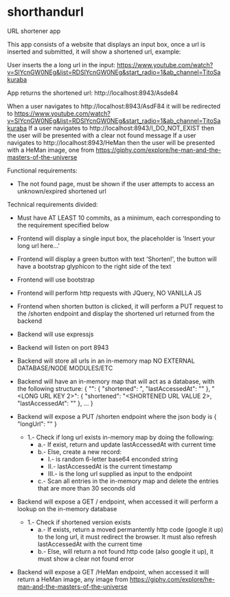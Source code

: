 # shorthandurl


URL shortener app

This app consists of a website that displays an input box, once a url is inserted and submitted, it will show a shortened url, example:

User inserts the a long url in the input: https://www.youtube.com/watch?v=SlYcnGW0NEg&list=RDSlYcnGW0NEg&start_radio=1&ab_channel=TitoSakuraba

App returns the shortened url: http://localhost:8943/Asde84

When a user navigates to http://localhost:8943/AsdF84 it will be redirected to https://www.youtube.com/watch?v=SlYcnGW0NEg&list=RDSlYcnGW0NEg&start_radio=1&ab_channel=TitoSakuraba
If a user navigates to http://localhost:8943/I_DO_NOT_EXIST then the user will be presented with a clear not found message
If a user navigates to http://localhost:8943/HeMan then the user will be presented with a HeMan image, one from https://giphy.com/explore/he-man-and-the-masters-of-the-universe

Functional requirements:
<!-- - The input must only accept valid urls -->
<!-- - The input will return the same shortened url if submitted/accessed multiple times at least once during the past 30 seconds -->
<!-- - The output or shortened url, will be a random generated base64 encoded string -->
<!-- - The output or shortened url, must always redirect to the same website if generated or accessed during the past 30 seconds -->
- The not found page, must be shown if the user attempts to access an unknown/expired shortened url


Technical requirements divided:
- Must have AT LEAST 10 commits, as a minimum, each corresponding to the requirement specified below
- Frontend will display a single input box, the placeholder is 'Insert your long url here...'
- Frontend will display a green button with text 'Shorten!', the button will have a bootstrap glyphicon to the right side of the text
- Frontend will use bootstrap
- Frontend will perform http requests with JQuery, NO VANILLA JS
- Frontend when shorten button is clicked, it will perform a PUT request to the /shorten endpoint and display the shortened url returned from the backend

- Backend will use expressjs
- Backend will listen on port 8943
- Backend will store all urls in an in-memory map NO EXTERNAL DATABASE/NODE MODULES/ETC
- Backend will have an in-memory map that will act as a database, with the following structure:
  { 
  "<LONG URL KEY>": { "shortened": "<SHORTENED URL VALUE>, "lastAccessedAt": "<TIME URL LAST ACCESSED>" },
  "<LONG URL KEY 2>": { "shortened": "<SHORTENED URL VALUE 2>, "lastAccessedAt": "<TIME URL LAST ACCESSED>" },
  ... }
- Backend will expose a PUT /shorten endpoint where the json body is { "longUrl": "<LONG URL FROM INPUT BOX>" }
  - 1.- Check if long url exists in-memory map by doing the following:
    - a.- If exist, return <SHORTENED URL VALUE> and update lastAccessedAt with current time 
    - b.- Else, create a new record:
      - I.- <SHORTENED URL VALUE> is random 6-letter base64 enconded string
      - II.- lastAccessedAt is the current timestamp
      - III.- <LONG URL KEY> is the long url supplied as input to the endpoint
    - c.- Scan all entries in the in-memory map and delete the entries that are more than 30 seconds old

- Backend will expose a GET /<SHORTENED URL> endpoint, when accessed it will perform a lookup on the in-memory database
  - 1.- Check if shortened version exists
    - a.- If exists, return a moved permantently http code (google it up) to the long url, it must redirect the browser. It must also refresh lastAccessedAt with the current time
    - b.- Else, will return a not found http code (also google it up), it must show a clear not found error

- Backend will expose a GET /HeMan endpoint, when accessed it will return a HeMan image, any image from https://giphy.com/explore/he-man-and-the-masters-of-the-universe